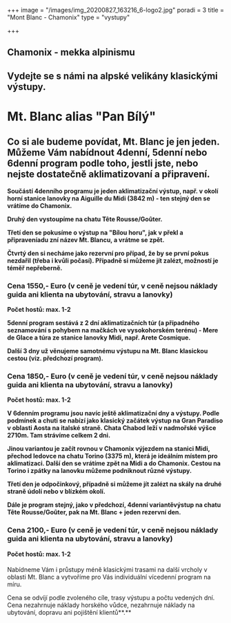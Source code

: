 +++
image = "/images/img_20200827_163216_6-logo2.jpg"
poradi = 3
title = "Mont Blanc - Chamonix"
type = "vystupy"

+++
## **Chamonix - mekka alpinismu**

## **Vydejte se s námi na alpské velikány klasickými výstupy.**

# **Mt. Blanc alias "Pan Bílý"**

## **Co si ale budeme povídat, Mt. Blanc je jen jeden. Můžeme Vám nabídnout 4denní, 5denní nebo 6denní program podle toho, jestli jste, nebo nejste dostatečně aklimatizovaní a připravení.**

**Součástí 4denního programu je jeden aklimatizační výstup, např. v okolí horní stanice lanovky na Aiguille du Midi (3842 m) - ten stejný den se vrátíme do Chamonix.**

**Druhý den vystoupíme na chatu Tête Rousse/Goûter.**

**Třetí den se pokusíme o výstup na "Bílou horu", jak v překl a připraveníadu zní název Mt. Blancu, a vrátme se zpět.**

**Čtvrtý den si necháme jako rezervní pro případ, že by se první pokus nezdařil (třeba i kvůli počasí). Případně si můžeme jít zalézt, možností je téměř nepřeberně.**

### **Cena 1550,- Euro (v ceně je vedení túr, v ceně nejsou náklady guida ani klienta na ubytování, stravu a lanovky)**

**Počet hostů: max. 1-2**

**5denní program sestává z 2 dní aklimatizačních túr (a případného seznamování s pohybem na mačkách ve vysokohorském terénu) - Mere de Glace a túra ze stanice lanovky Midi, např. Arete Cosmique.**

**Další 3 dny už věnujeme samotnému výstupu na Mt. Blanc klasickou cestou (viz. předchozí program).**

### **Cena 1850,- Euro (v ceně je vedení túr, v ceně nejsou náklady guida ani klienta na ubytování, stravu a lanovky)**

**Počet hostů: max. 1-2**

**V 6denním programu jsou navíc ještě aklimatizační dny a výstupy. Podle podmínek a chuti se nabízí jako klasický začátek výstup na Gran Paradiso v oblasti Aosta na italské straně. Chata Chabod leží v nadmořské výšce 2710m. Tam strávíme celkem 2 dni.**

**Jinou variantou je začít rovnou v Chamonix výjezdem na stanici
Midi, přechod ledovce na chatu Torino (3375 m), která je ideálním místem pro aklimatizaci. Další den se vrátíme zpět na Midi a do Chamonix. Cestou na Torino  i zpátky na lanovku můžeme podniknout různé výstupy.**

**Třetí den je odpočinkový, případně si můžeme jít zalézt na skály na druhé straně údolí nebo v blízkém okolí.**

**Dále je program stejný, jako v předchozí, 4denní variantěvýstup na chatu Tête Rousse/Goûter, pak na Mt. Blanc + jeden rezervní den.**

### **Cena 2100,- Euro (v ceně je vedení túr, v ceně nejsou náklady guida ani klienta na ubytování, stravu a lanovky)**

**Počet hostů: max. 1-2**

#### 

Nabídneme Vám i průstupy méně klasickými trasami na další vrcholy v oblasti Mt. Blanc a vytvoříme pro Vás individuální vícedenní program na míru.

Cena se odvíjí podle zvoleného cíle, trasy výstupu a počtu vedených dní. Cena nezahrnuje náklady horského vůdce, nezahrnuje náklady na ubytování, dopravu ani pojištění klientů**.**